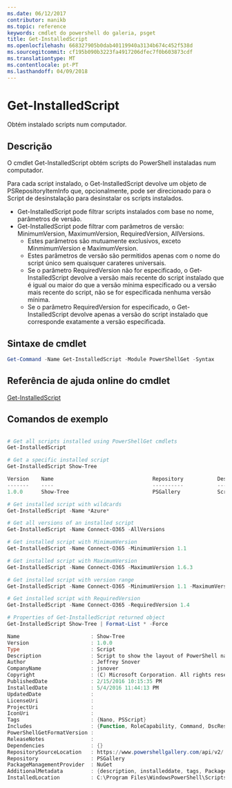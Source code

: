 ```yaml
---
ms.date: 06/12/2017
contributor: manikb
ms.topic: reference
keywords: cmdlet do powershell do galeria, psget
title: Get-InstalledScript
ms.openlocfilehash: 668327905b0dab40119940a3134b674c452f538d
ms.sourcegitcommit: cf195b090b3223fa4917206dfec7f0b603873cdf
ms.translationtype: MT
ms.contentlocale: pt-PT
ms.lasthandoff: 04/09/2018
---
```

# <a name="get-installedscript"></a>Get-InstalledScript

Obtém instalado scripts num computador.

## <a name="description"></a>Descrição

O cmdlet Get-InstalledScript obtém scripts do PowerShell instaladas num computador.

Para cada script instalado, o Get-InstalledScript devolve um objeto de PSRepositoryItemInfo que, opcionalmente, pode ser direcionado para o Script de desinstalação para desinstalar os scripts instalados.

- Get-InstalledScript pode filtrar scripts instalados com base no nome, parâmetros de versão.
- Get-InstalledScript pode filtrar com parâmetros de versão: MinimumVersion, MaximumVersion, RequiredVersion, AllVersions.
  - Estes parâmetros são mutuamente exclusivos, exceto MinmimumVersion e MaximumVersion.
  - Estes parâmetros de versão são permitidos apenas com o nome do script único sem quaisquer carateres universais.
  - Se o parâmetro RequiredVersion não for especificado, o Get-InstalledScript devolve a versão mais recente do script instalado que é igual ou maior do que a versão mínima especificado ou a versão mais recente do script, não se for especificada nenhuma versão mínima.
  - Se o parâmetro RequiredVersion for especificado, o Get-InstalledScript devolve apenas a versão do script instalado que corresponde exatamente a versão especificada.

## <a name="cmdlet-syntax"></a>Sintaxe de cmdlet

```powershell
Get-Command -Name Get-InstalledScript -Module PowerShellGet -Syntax
```

## <a name="cmdlet-online-help-reference"></a>Referência de ajuda online do cmdlet

[Get-InstalledScript](http://go.microsoft.com/fwlink/?LinkId=619790)

## <a name="example-commands"></a>Comandos de exemplo

```powershell

# Get all scripts installed using PowerShellGet cmdlets
Get-InstalledScript

# Get a specific installed script
Get-InstalledScript Show-Tree

Version    Name                                Repository           Description
-------    ----                                ----------           -----------
1.0.0      Show-Tree                           PSGallery            Script to show the layout of PowerShell namespaces (Tr...

# Get installed script with wildcards
Get-InstalledScript -Name *Azure*

# Get all versions of an installed script
Get-InstalledScript -Name Connect-O365 -AllVersions

# Get installed script with MinimumVersion
Get-InstalledScript -Name Connect-O365 -MinimumVersion 1.1

# Get installed script with MaximumVersion
Get-InstalledScript -Name Connect-O365 -MaximumVersion 1.6.3

# Get installed script with version range
Get-InstalledScript -Name Connect-O365 -MinimumVersion 1.1 -MaximumVersion 1.6.3

# Get installed script with RequiredVersion
Get-InstalledScript -Name Connect-O365 -RequiredVersion 1.4

# Properties of Get-InstalledScript returned object
Get-InstalledScript Show-Tree | Format-List * -Force

Name                       : Show-Tree
Version                    : 1.0.0
Type                       : Script
Description                : Script to show the layout of PowerShell namespaces (Trees) using ASCII
Author                     : Jeffrey Snover
CompanyName                : jsnover
Copyright                  : (C) Microsoft Corporation. All rights reserved.
PublishedDate              : 2/15/2016 10:15:35 PM
InstalledDate              : 5/4/2016 11:44:13 PM
UpdatedDate                :
LicenseUri                 :
ProjectUri                 :
IconUri                    :
Tags                       : {Nano, PSScript}
Includes                   : {Function, RoleCapability, Command, DscResource...}
PowerShellGetFormatVersion :
ReleaseNotes               :
Dependencies               : {}
RepositorySourceLocation   : https://www.powershellgallery.com/api/v2/
Repository                 : PSGallery
PackageManagementProvider  : NuGet
AdditionalMetadata         : {description, installeddate, tags, PackageManagementProvider...}
InstalledLocation          : C:\Program Files\WindowsPowerShell\Scripts


```